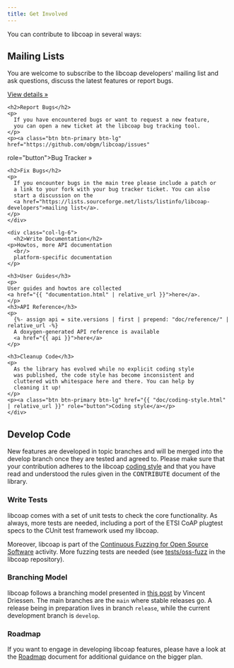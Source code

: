 ```yaml
---
title: Get Involved
---
```

<div class="container">
  <div class="row">
    <div class="col-lg-12">
      <p>You can contribute to libcoap in several ways:</p>
    </div>
  </div>
 
  <div class="row">
    <div class="col-lg-6">
      <h2>Mailing Lists</h2>
      <p>
      You are welcome to subscribe to the libcoap developers'
      mailing list and ask questions, discuss the latest
      features or report bugs.
      </p>
      <p><a class="btn btn-primary btn-lg" href="https://lists.sourceforge.net/lists/listinfo/libcoap-developers"
  role="button">View details &raquo;</a></p>

    <h2>Report Bugs</h2>
    <p>
      If you have encountered bugs or want to request a new feature,
      you can open a new ticket at the libcoap bug tracking tool.
    </p>
    <p><a class="btn btn-primary btn-lg" href="https://github.com/obgm/libcoap/issues"
  role="button">Bug Tracker &raquo;</a></p>

    <h2>Fix Bugs</h2>
    <p>
      If you encounter bugs in the main tree please include a patch or
      a link to your fork with your bug tracker ticket. You can also
      start a discussion on the
      <a href="https://lists.sourceforge.net/lists/listinfo/libcoap-developers">mailing list</a>.
    </p>
    </div>
    
    <div class="col-lg-6">
      <h2>Write Documentation</h2>
    <p>Howtos, more API documentation
      <br/>
      platform-specific documentation
    </p>
    
    <h3>User Guides</h3>
    <p>
    User guides and howtos are collected
    <a href="{{ "documentation.html" | relative_url }}">here</a>.
    </p>
    <h3>API Reference</h3>
    <p>
      {%- assign api = site.versions | first | prepend: "doc/reference/" | relative_url -%}
      A doxygen-generated API reference is available
      <a href="{{ api }}">here</a>
    </p>
    
    <h3>Cleanup Code</h3>
    <p>
      As the library has evolved while no explicit coding style 
      was published, the code style has become inconsistent and
      cluttered with whitespace here and there. You can help by
      cleaning it up!
    </p>
    <p><a class="btn btn-primary btn-lg" href="{{ "doc/coding-style.html" | relative_url }}" role="button">Coding style</a></p>
    </div>
  </div>
  <div class="row">
    <div class="col-lg-6">
      <h2>Develop Code</h2>
      <p>
      New features are developed in topic branches and will be
      merged into the develop branch once they are tested and agreed
      to. Please make sure that your contribution adheres to the
      libcoap <a href="{{ "doc/coding-style.html" | relative_url }}">coding
      style</a> and that you
      have read and understood the rules given in the <tt>CONTRIBUTE</tt>
      document of the library.
      </p>
    </div>
    <div class="col-lg-6">
      <h3>Write Tests</h3>
      <p>
      libcoap comes with a set of unit tests to check the core
      functionality. As always, more tests are needed, including
      a port of the ETSI CoAP plugtest specs to the CUnit test
      framework used my libcoap.
      </p>
      <p>
        Moreover, libcoap is part of the <a
        href="https://github.com/google/oss-fuzz">Continuous Fuzzing
        for Open Source Software</a> activity. More fuzzing tests are
        needed (see <a
        href="//github.com/obgm/libcoap/tree/develop/tests/oss-fuzz">tests/oss-fuzz</a>
        in the libcoap repository).
      </p>
    </div>
  </div>
  <div class="row">
    <div class="col-lg-6">
    <h3>Branching Model</h3>
    <p>
      libcoap follows a branching model presented in
      <a href="//nvie.com/posts/a-successful-git-branching-model/">this post</a>
      by Vincent Driessen. The main branches are the <code>main</code>
      where stable releases go. A release being in preparation
      lives in branch <code>release</code>, while the current development
      branch is <code>develop</code>.
    </p>
    </div>
    <div class="col-lg-6">
      <h3>Roadmap</h3>
      If you want to engage in developing libcoap features, please have a
      look at the <a href="{{ "roadmap.html" | relative_url }}">Roadmap</a>
      document for additional guidance on the bigger plan.
    </div>
  </div>
</div>

